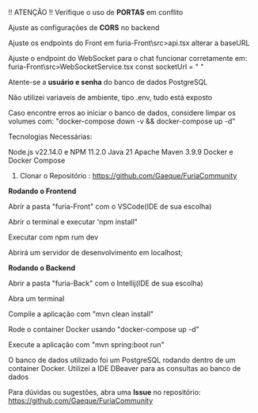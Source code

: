 !! ATENÇÃO !!
Verifique o uso de **PORTAS** em conflito

Ajuste as configurações de **CORS** no backend

Ajuste os endpoints do Front em furia-Front\src>api.tsx alterar a baseURL

Ajuste o endpoint do WebSocket para o chat funcionar corretamente em: furia-Front\src>WebSocketService.tsx const socketUrl = " "

Atente-se a **usuário e senha** do banco de dados PostgreSQL

Não utilizei variaveis de ambiente, tipo .env, tudo está exposto 

Caso encontre erros ao iniciar o banco de dados, considere limpar os volumes com:
"docker-compose down -v && docker-compose up -d"


Tecnologias Necessárias:

Node.js v22.14.0 e NPM 11.2.0
Java 21
Apache Maven 3.9.9
Docker e Docker Compose

1. Clonar o Repositório : https://github.com/Gaeque/FuriaCommunity

**Rodando o Frontend** 

Abrir a pasta "furia-Front" com o VSCode(IDE de sua escolha)

Abrir o terminal e executar 'npm install"

Executar com npm rum dev

Abrirá um servidor de desenvolvimento em localhost;

**Rodando o Backend**

Abrir a pasta "furia-Back" com o Intellij(IDE de sua escolha)

Abra um terminal

Compile a aplicação com "mvn clean install"

Rode o container Docker usando "docker-compose up -d"

Execute a aplicação com "mvn spring:boot run"

O banco de dados utilizado foi um PostgreSQL rodando dentro de um container Docker.
Utilizei a IDE DBeaver para as consultas ao banco de dados

Para dúvidas ou sugestões, abra uma **Issue** no repositório:  
https://github.com/Gaeque/FuriaCommunity

